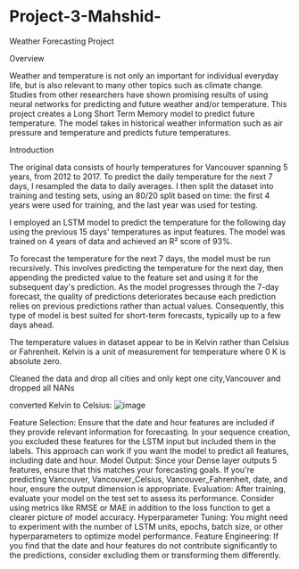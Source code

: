 # Project-3-Mahshid-


Weather Forecasting Project

Overview

Weather and temperature is not only an important for individual everyday life, but is also relevant to many other topics such as climate change. Studies from other researchers have shown promising results of using neural networks for predicting and future weather and/or temperature. This project creates a Long Short Term Memory model to predict future temperature. The model takes in historical weather information such as air pressure and temperature and predicts future temperatures. 


Introduction


The original data consists of hourly temperatures for Vancouver spanning 5 years, from 2012 to 2017. To predict the daily temperature for the next 7 days, I resampled the data to daily averages. I then split the dataset into training and testing sets, using an 80/20 split based on time: the first 4 years were used for training, and the last year was used for testing.

I employed an LSTM model to predict the temperature for the following day using the previous 15 days' temperatures as input features. The model was trained on 4 years of data and achieved an R² score of 93%.

To forecast the temperature for the next 7 days, the model must be run recursively. This involves predicting the temperature for the next day, then appending the predicted value to the feature set and using it for the subsequent day's prediction. As the model progresses through the 7-day forecast, the quality of predictions deteriorates because each prediction relies on previous predictions rather than actual values. Consequently, this type of model is best suited for short-term forecasts, typically up to a few days ahead.






The temperature values in dataset appear to be in Kelvin rather than Celsius or Fahrenheit. Kelvin is a unit of measurement for temperature where 0 K is absolute zero. 

Cleaned the data and drop all cities and only kept one city,Vancouver and dropped all NANs

converted Kelvin to Celsius: 
![image](https://github.com/user-attachments/assets/b05c1328-cc51-4d20-8b24-f4aac9d44616)


Feature Selection:
Ensure that the date and hour features are included if they provide relevant information for forecasting. In your sequence creation, you excluded these features for the LSTM input but included them in the labels. This approach can work if you want the model to predict all features, including date and hour.
Model Output:
Since your Dense layer outputs 5 features, ensure that this matches your forecasting goals. If you're predicting Vancouver, Vancouver_Celsius, Vancouver_Fahrenheit, date, and hour, ensure the output dimension is appropriate.
Evaluation:
After training, evaluate your model on the test set to assess its performance. Consider using metrics like RMSE or MAE in addition to the loss function to get a clearer picture of model accuracy.
Hyperparameter Tuning:
You might need to experiment with the number of LSTM units, epochs, batch size, or other hyperparameters to optimize model performance.
Feature Engineering:
If you find that the date and hour features do not contribute significantly to the predictions, consider excluding them or transforming them differently.








